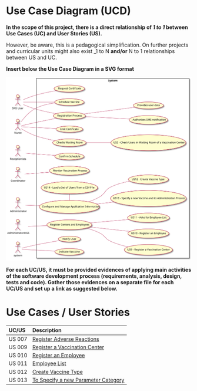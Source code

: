 # Use Case Diagram (UCD)

**In the scope of this project, there is a direct relationship of _1 to 1_ between Use Cases (UC) and User Stories (US).**

However, be aware, this is a pedagogical simplification. On further projects and curricular units might also exist _1 to N **and/or** N to 1 relationships between US and UC.

**Insert below the Use Case Diagram in a SVG format**

![Use Case Diagram](UCD.svg)


**For each UC/US, it must be provided evidences of applying main activities of the software development process (requirements, analysis, design, tests and code). Gather those evidences on a separate file for each UC/US and set up a link as suggested below.**

# Use Cases / User Stories
| UC/US  | Description                                    |                   
|:-------|:-----------------------------------------------|
| US 007 | [Register Adverse Reactions](US7.md)           |
| US 009 | [Register a Vaccination Center](US9.md)        |
| US 010 | [Register an Employee](US10.md)                |
| US 011 | [Employee List](US11.md)                       |
| US 012 | [Create Vaccine Type](US12.md)                 |
| US 013 | [To Specify a new Parameter Category](US13.md) |
